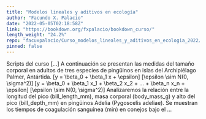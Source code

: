 ```yaml
---
title: "Modelos lineales y aditivos en ecología"
author: "Facundo X. Palacio"
date: "2022-05-05T02:18:58Z"
link: "https://bookdown.org/fxpalacio/bookdown_curso/"
length_weight: "24.2%"
repo: "facuxpalacio/Curso_modelos_lineales_y_aditivos_en_ecologia_2022/bookdown_curso"
pinned: false
---
```


Scripts del curso [...] A continuación se presentan las medidas del tamaño corporal en adultos de tres especies de pingüinos en islas del Archipiélago Palmer, Antártida. \[y = \beta_0 + \beta_1 x + \epsilon\] \[\epsilon \sim N(0, \sigma^2)\] \[y = \beta_0 + \beta_1 x_1 + \beta_2 x_2 + ... + \beta_n x_n + \epsilon\] \[\epsilon \sim N(0, \sigma^2)\] Analizaremos la relación entre la longitud del pico (bill_length_mm), masa corporal (body_mass_g) y alto del pico (bill_depth_mm) en pingüinos Adelia (Pygoscelis adeliae). Se muestran los tiempos de coagulación sanguínea (min) en conejos bajo el ...
